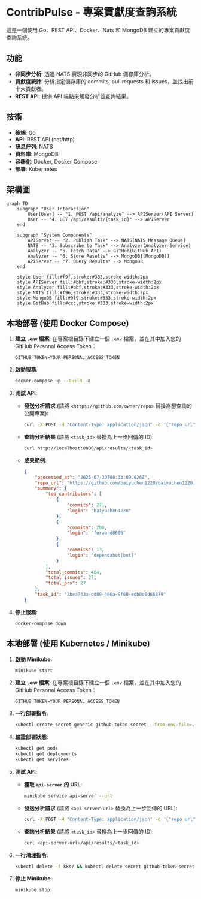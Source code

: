 # ContribPulse - 專案貢獻度查詢系統

這是一個使用 Go、REST API、Docker、Nats 和 MongoDB 建立的專案貢獻度查詢系統。

## 功能

*   **非同步分析**: 透過 NATS 實現非同步的 GitHub 儲存庫分析。
*   **貢獻度統計**: 分析指定儲存庫的 commits, pull requests 和 issues，並找出前十大貢獻者。
*   **REST API**: 提供 API 端點來觸發分析並查詢結果。

## 技術

*   **後端**: Go
*   **API**: REST API (net/http)
*   **訊息佇列**: NATS
*   **資料庫**: MongoDB
*   **容器化**: Docker, Docker Compose
*   **部署**: Kubernetes

## 架構圖

```mermaid
graph TD
    subgraph "User Interaction"
        User[User] -- "1. POST /api/analyze" --> APIServer(API Server)
        User -- "4. GET /api/results/{task_id}" --> APIServer
    end

    subgraph "System Components"
        APIServer -- "2. Publish Task" --> NATS[NATS Message Queue]
        NATS -- "3. Subscribe to Task" --> Analyzer(Analyzer Service)
        Analyzer -- "5. Fetch Data" --> GitHub(GitHub API)
        Analyzer -- "6. Store Results" --> MongoDB[(MongoDB)]
        APIServer -- "7. Query Results" --> MongoDB
    end

    style User fill:#f9f,stroke:#333,stroke-width:2px
    style APIServer fill:#bbf,stroke:#333,stroke-width:2px
    style Analyzer fill:#bbf,stroke:#333,stroke-width:2px
    style NATS fill:#f96,stroke:#333,stroke-width:2px
    style MongoDB fill:#9f9,stroke:#333,stroke-width:2px
    style GitHub fill:#ccc,stroke:#333,stroke-width:2px
```

## 本地部署 (使用 Docker Compose)

1.  **建立 `.env` 檔案**:
    在專案根目錄下建立一個 `.env` 檔案，並在其中加入您的 GitHub Personal Access Token：
    ```
    GITHUB_TOKEN=YOUR_PERSONAL_ACCESS_TOKEN
    ```

2.  **啟動服務**:
    ```bash
    docker-compose up --build -d
    ```

3.  **測試 API**:
    *   **發送分析請求** (請將 `<https://github.com/owner/repo>` 替換為想查詢的公開專案):
        ```bash
        curl -X POST -H "Content-Type: application/json" -d '{"repo_url": "<https://github.com/owner/repo>"}' http://localhost:8080/api/analyze
        ```
    *   **查詢分析結果** (請將 `<task_id>` 替換為上一步回傳的 ID):
        ```bash
        curl http://localhost:8080/api/results/<task_id>
        ```
    *   **成果範例**:
        ```json
        {
            "processed_at": "2025-07-30T08:33:09.626Z",
            "repo_url": "https://github.com/baiyuchen1228/baiyuchen1228.github.io",
            "summary": {
                "top_contributors": [
                    {
                        "commits": 271,
                        "login": "baiyuchen1228"
                    },
                    {
                        "commits": 200,
                        "login": "forward0606"
                    },
                    {
                        "commits": 13,
                        "login": "dependabot[bot]"
                    }
                ],
                "total_commits": 484,
                "total_issues": 27,
                "total_prs": 27
            },
            "task_id": "2bea743a-dd09-466a-9f60-edb0c6d66879"
        }
        ```

4.  **停止服務**:
    ```bash
    docker-compose down
    ```

## 本地部署 (使用 Kubernetes / Minikube)

1.  **啟動 Minikube**:
    ```bash
    minikube start
    ```

2.  **建立 `.env` 檔案**:
    在專案根目錄下建立一個 `.env` 檔案，並在其中加入您的 GitHub Personal Access Token：
    ```
    GITHUB_TOKEN=YOUR_PERSONAL_ACCESS_TOKEN
    ```

3.  **一行部署指令**:
    ```bash
    kubectl create secret generic github-token-secret --from-env-file=.env && kubectl apply -f k8s/
    ```

4.  **驗證部署狀態**:
    ```bash
    kubectl get pods
    kubectl get deployments
    kubectl get services
    ```

5.  **測試 API**:
    *   **獲取 `api-server` 的 URL**:
        ```bash
        minikube service api-server --url
        ```
    *   **發送分析請求** (請將 `<api-server-url>` 替換為上一步回傳的 URL):
        ```bash
        curl -X POST -H "Content-Type: application/json" -d '{"repo_url": "https://github.com/owner/repo"}' <api-server-url>/api/analyze
        ```
    *   **查詢分析結果** (請將 `<task_id>` 替換為上一步回傳的 ID):
        ```bash
        curl <api-server-url>/api/results/<task_id>
        ```

6.  **一行清理指令**:
    ```bash
    kubectl delete -f k8s/ && kubectl delete secret github-token-secret
    ```

7.  **停止 Minikube**:
    ```bash
    minikube stop
    ```
